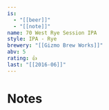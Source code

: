```yaml
---
is:
  - "[[beer]]"
  - "[[note]]"
name: 70 West Rye Session IPA
style: IPA - Rye
brewery: "[[Gizmo Brew Works]]"
abv: 5
rating: 👍
last: "[[2016-06]]"
---
```

# Notes

